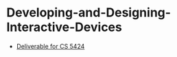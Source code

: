 # Developing-and-Designing-Interactive-Devices
- [Deliverable for CS 5424](https://github.com/jimzhu1993/Developing-and-Designing-Interactive-Devices/wiki)
